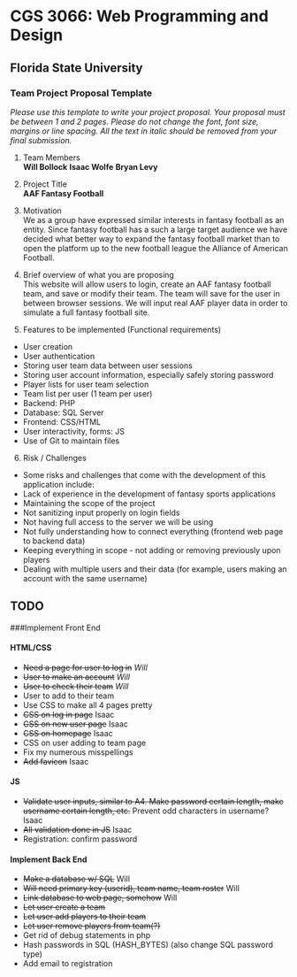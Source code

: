 # CGS 3066: Web Programming and Design
## Florida State University
### Team Project Proposal Template
*Please use this template to write your project proposal. Your proposal must be between 1 and 2 pages. Please do not change the font, font size, margins or line spacing. All the text in italic should be removed from your final submission.*

1. Team Members   
**Will Bollock**
**Isaac Wolfe**
**Bryan Levy**

2. Project Title   
**AAF Fantasy Football**

3. Motivation   
We as a group have expressed similar interests in fantasy football as an entity. Since fantasy football has a such a large target audience we have decided what better way to expand the fantasy football market than to open the platform up to the new football league the Alliance of American Football. 

4. Brief overview of what you are proposing   
This website will allow users to login, create an AAF fantasy football team, and save or modify their team. The team will save for the user in between browser sessions. We will input real AAF player data in order to simulate a full fantasy football site. 

5. Features to be implemented (Functional requirements)   
* User creation
* User authentication
* Storing user team data between user sessions
* Storing user account information, especially safely storing password
* Player lists for user team selection
* Team list per user (1 team per user)
* Backend: PHP
* Database: SQL Server
* Frontend: CSS/HTML
* User interactivity, forms: JS
* Use of Git to maintain files

6. Risk / Challenges
* Some risks and challenges that come with the development of this application include: 
* Lack of experience in the development of fantasy sports applications
* Maintaining the scope of the project
* Not sanitizing input properly on login fields
* Not having full access to the server we will be using
* Not fully understanding how to connect everything (frontend web page to backend data)
* Keeping everything in scope - not adding or removing previously upon players
* Dealing with multiple users and their data (for example, users making an account with the same username)


## TODO
###Implement Front End
#### HTML/CSS
* ~~Need a page for user to log in~~ *Will*
* ~~User to make an account~~ *Will*
* ~~User to check their team~~ *Will*
* User to add to their team
* Use CSS to make all 4 pages pretty
* ~~CSS on log in page~~ Isaac
* ~~CSS on new user page~~ Isaac
* ~~CSS on homepage~~ Isaac
* CSS on user adding to team page
* Fix my numerous misspellings
* ~~Add favicon~~ Isaac
#### JS
* ~~Validate user inputs, similar to A4. Make password certain length, make username certain length, etc.~~ Prevent odd characters in username? Isaac
* ~~All validation done in JS~~ Isaac
* Registration: confirm password
#### Implement Back End
* ~~Make a database w/ SQL~~ Will
* ~~Will need primary key (userid), team name, team roster~~ Will
* ~~Link database to web page, somehow~~ Will
* ~~Let user create a team~~
* ~~Let user add players to their team~~
* ~~Let user remove players from team(?)~~
* Get rid of debug statements in php
* Hash passwords in SQL (HASH_BYTES) (also change SQL password type)
* Add email to registration
